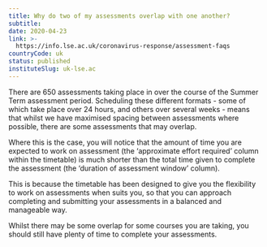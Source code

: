 ```yaml
---
title: Why do two of my assessments overlap with one another?
subtitle: 
date: 2020-04-23
link: >-
  https://info.lse.ac.uk/coronavirus-response/assessment-faqs
countryCode: uk
status: published
instituteSlug: uk-lse.ac
---
```

There are 650 assessments taking place in over the course of the Summer Term assessment period. Scheduling these different formats - some of which take place over 24 hours, and others over several weeks - means that whilst we have maximised spacing between assessments where possible, there are some assessments that may overlap.

Where this is the case, you will notice that the amount of time you are expected to work on assessment (the ‘approximate effort required’ column within the timetable) is much shorter than the total time given to complete the assessment (the ‘duration of assessment window’ column).  

This is because the timetable has been designed to give you the flexibility to work on assessments when suits you, so that you can approach completing and submitting your assessments in a balanced and manageable way. 

Whilst there may be some overlap for some courses you are taking, you should still have plenty of time to complete your assessments.
